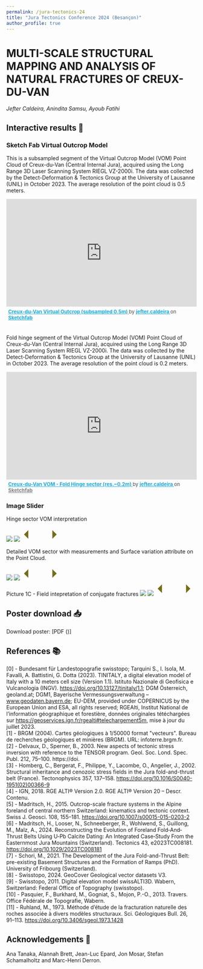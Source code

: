 ```yaml
---
permalink: /jura-tectonics-24
title: "Jura Tectonics Conference 2024 (Besançon)"
author_profile: true
---
```



# MULTI-SCALE STRUCTURAL MAPPING AND ANALYSIS OF NATURAL FRACTURES OF CREUX-DU-VAN
_Jefter Caldeira, Anindita Samsu, Ayoub Fatihi_


## Interactive results 🧮
### Sketch Fab Virtual Outcrop Model
This is a subsampled segment of the Virtual Outcrop Model (VOM) Point Cloud of Creux-du-Van (Central Internal Jura), acquired using the Long Range 3D Laser Scanning System RIEGL VZ-2000i. The data was collected by the Detect-Deformation & Tectonics Group at the University of Lausanne (UNIL) in October 2023. The average resolution of the point cloud is 0.5 meters.

<div class="sketchfab-embed-wrapper" style="position:relative; width:100%; padding-bottom:56.25%;">
    <iframe title="Creux-du-Van Virtual Outcrop (subsampled 0.5m)" 
            frameborder="0" 
            allowfullscreen 
            mozallowfullscreen="true" 
            webkitallowfullscreen="true" 
            allow="autoplay; fullscreen; xr-spatial-tracking" 
            src="https://sketchfab.com/models/635aa8ecb1f64a34815a60d4187eb8c8/embed?ui_theme=dark&dnt=1" 
            style="position:absolute; top:0; left:0; width:100%; height:100%;">
    </iframe>
</div>
<p style="font-size: 13px; font-weight: normal; margin: 5px; color: #4A4A4A;"> 
    <a href="https://sketchfab.com/3d-models/creux-du-van-virtual-outcrop-subsampled-05m-635aa8ecb1f64a34815a60d4187eb8c8?utm_medium=embed&utm_campaign=share-popup&utm_content=635aa8ecb1f64a34815a60d4187eb8c8" 
       target="_blank" rel="nofollow" 
       style="font-weight: bold; color: #1CAAD9;"> 
       Creux-du-Van Virtual Outcrop (subsampled 0.5m) 
    </a> 
    by 
    <a href="https://sketchfab.com/jefter.caldeira?utm_medium=embed&utm_campaign=share-popup&utm_content=635aa8ecb1f64a34815a60d4187eb8c8" 
       target="_blank" rel="nofollow" 
       style="font-weight: bold; color: #1CAAD9;"> 
       jefter.caldeira 
    </a> 
    on 
    <a href="https://sketchfab.com?utm_medium=embed&utm_campaign=share-popup&utm_content=635aa8ecb1f64a34815a60d4187eb8c8" 
       target="_blank" rel="nofollow" 
       style="font-weight: bold; color: #1CAAD9;"> 
       Sketchfab
    </a>
</p>

<br>

Fold hinge segment of the Virtual Outcrop Model (VOM) Point Cloud of Creux-du-Van (Central Internal Jura), acquired using the Long Range 3D Laser Scanning System RIEGL VZ-2000i. The data was collected by the Detect-Deformation & Tectonics Group at the University of Lausanne (UNIL) in October 2023. The average resolution of the point cloud is 0.2 meters.
<div class="sketchfab-embed-wrapper" style="position:relative; width:100%; padding-bottom:56.25%;">
    <iframe title="Creux-du-Van VOM - Fold Hinge sector (res.~0.2m)" 
            frameborder="0" 
            allowfullscreen 
            mozallowfullscreen="true" 
            webkitallowfullscreen="true" 
            allow="autoplay; fullscreen; xr-spatial-tracking" 
            src="https://sketchfab.com/models/5dcbba6699c240789c6d57bdfa1782c2/embed?ui_theme=dark" 
            style="position:absolute; top:0; left:0; width:100%; height:100%;">
    </iframe>
</div>
<p style="font-size: 13px; font-weight: normal; margin: 5px; color: #4A4A4A;"> 
    <a href="https://sketchfab.com/3d-models/creux-du-van-vom-fold-hinge-sector-res02m-5dcbba6699c240789c6d57bdfa1782c2?utm_medium=embed&utm_campaign=share-popup&utm_content=5dcbba6699c240789c6d57bdfa1782c2" 
       target="_blank" rel="nofollow" 
       style="font-weight: bold; color: #1CAAD9;"> 
       Creux-du-Van VOM - Fold Hinge sector (res.~0.2m) 
    </a> 
    by 
    <a href="https://sketchfab.com/jefter.caldeira?utm_medium=embed&utm_campaign=share-popup&utm_content=5dcbba6699c240789c6d57bdfa1782c2" 
       target="_blank" rel="nofollow" 
       style="font-weight: bold; color: #1CAAD9;"> 
       jefter.caldeira 
    </a> 
    on 
    <a href="https://sketchfab.com?utm_medium=embed&utm_campaign=share-popup&utm_content=5dcbba6699c240789c6d57bdfa1782c2" 
       target="_blank" rel="nofollow" 
       style="font-weight: bold; color: #808080;"> 
       Sketchfab
    </a>
</p>

### Image Slider
Hinge sector VOM interpretation
<!-- Credits: https://img-comparison-slider.sneas.io/examples.html -->
<script defer src="https://cdn.jsdelivr.net/npm/img-comparison-slider@8/dist/index.js"></script>
<link rel="stylesheet" href="https://cdn.jsdelivr.net/npm/img-comparison-slider@8/dist/styles.css" />

<style>
    .slider-example-focus:focus {
        outline: none;
        box-shadow: 0px 0px 15px 5px #808080;
    }
</style>

<img-comparison-slider class="slider-example-focus">
    <img slot="first" src="https://github.com/jeftercaldeira/jeftercaldeira.github.io/blob/master/files/Picture1_hinge_uninterp.png?raw=true" />
    <img slot="second" src="https://github.com/jeftercaldeira/jeftercaldeira.github.io/blob/master/files/Picture2_hinge_interp.png?raw=true" />
    <svg slot="handle" xmlns="http://www.w3.org/2000/svg" width="100" viewBox="-8 -3 16 6">
        <path stroke="#fff" d="M -5 -2 L -7 0 L -5 2 M -5 -2 L -5 2 M 5 -2 L 7 0 L 5 2 M 5 -2 L 5 2" stroke-width="1" fill="#736D1A" vector-effect="non-scaling-stroke"></path>
    </svg>
</img-comparison-slider>
<br>

Detailed VOM sector with measurements and Surface variation attribute on the Point Cloud. 
<!-- Credits: https://img-comparison-slider.sneas.io/examples.html -->
<script defer src="https://cdn.jsdelivr.net/npm/img-comparison-slider@8/dist/index.js"></script>
<link rel="stylesheet" href="https://cdn.jsdelivr.net/npm/img-comparison-slider@8/dist/styles.css" />

<style>
    .slider-example-focus:focus {
        outline: none;
        box-shadow: 0px 0px 15px 5px #808080;
    }
</style>

<img-comparison-slider class="slider-example-focus">
    <img slot="first" src="https://github.com/jeftercaldeira/jeftercaldeira.github.io/blob/master/files/07_Detail_VOM_RGB.png?raw=true" />
    <img slot="second" src="https://github.com/jeftercaldeira/jeftercaldeira.github.io/blob/master/files/08_Detail_VOM_Surface_Variation.png?raw=true" />
    <svg slot="handle" xmlns="http://www.w3.org/2000/svg" width="100" viewBox="-8 -3 16 6">
        <path stroke="#fff" d="M -5 -2 L -7 0 L -5 2 M -5 -2 L -5 2 M 5 -2 L 7 0 L 5 2 M 5 -2 L 5 2" stroke-width="1" fill="#736D1A" vector-effect="non-scaling-stroke"></path>
    </svg>
</img-comparison-slider>

<br>
Picture 1C - Field intepretation of conjugate fractures
<!-- Credits: https://img-comparison-slider.sneas.io/examples.html -->
<script defer src="https://cdn.jsdelivr.net/npm/img-comparison-slider@8/dist/index.js"></script>
<link rel="stylesheet" href="https://cdn.jsdelivr.net/npm/img-comparison-slider@8/dist/styles.css" />

<style>
    .slider-example-focus:focus {
        outline: none;
        box-shadow: 0px 0px 15px 5px #808080;
    }
</style>

<img-comparison-slider class="slider-example-focus">
    <img slot="first" src="https://github.com/jeftercaldeira/jeftercaldeira.github.io/blob/master/files/03_CV01_sketch_raw.png?raw=true" />
    <img slot="second" src="https://github.com/jeftercaldeira/jeftercaldeira.github.io/blob/master/files/04_CV01_sketch_interp.png?raw=true" />
    <svg slot="handle" xmlns="http://www.w3.org/2000/svg" width="100" viewBox="-8 -3 16 6">
        <path stroke="#fff" d="M -5 -2 L -7 0 L -5 2 M -5 -2 L -5 2 M 5 -2 L 7 0 L 5 2 M 5 -2 L 5 2" stroke-width="1" fill="#736D1A" vector-effect="non-scaling-stroke"></path>
    </svg>
</img-comparison-slider>


## Poster download 📥
Download poster: [PDF ()]


## References 📚
[0] - Bundesamt für Landestopografie swisstopo; Tarquini S., I. Isola, M. Favalli, A. Battistini, G. Dotta (2023). TINITALY, a digital elevation model of Italy with a 10 meters cell size (Version 1.1). Istituto Nazionale di Geofisica e Vulcanologia (INGV). https://doi.org/10.13127/tinitaly/1.1; DGM Österreich, geoland.at; DGM1, Bayerische Vermessungsverwaltung – www.geodaten.bayern.de; EU-DEM, provided under COPERNICUS by the European Union and ESA, all rights reserved; RGEAlti, Institut National de l’information géographique et forestière, données originales tétéchargées sur https://geoservices.ign.fr/rgealti#telechargement5m, mise à jour du juillet 2023.  
[1] - BRGM (2004). Cartes géologiques à 1/50000 format "vecteurs". Bureau de recherches géologiques et minières (BRGM). URL: infoterre.brgm.fr.  
[2] - Delvaux, D., Sperner, B., 2003. New aspects of tectonic stress inversion with reference to the TENSOR program. Geol. Soc. Lond. Spec. Publ. 212, 75–100. https://doi.  
[3] - Homberg, C., Bergerat, F., Philippe, Y., Lacombe, O., Angelier, J., 2002. Structural inheritance and cenozoic stress fields in the Jura fold-and-thrust belt (France). Tectonophysics 357, 137–158. https://doi.org/10.1016/S0040-1951(02)00366-9  
[4] - IGN, 2018. RGE ALTI® Version 2.0. RGE ALTI® Version 20 – Descr. Contenu.  
[5] - Madritsch, H., 2015. Outcrop-scale fracture systems in the Alpine foreland of central northern Switzerland: kinematics and tectonic context. Swiss J. Geosci. 108, 155–181. https://doi.org/10.1007/s00015-015-0203-2  
[6] - Madritsch, H., Looser, N., Schneeberger, R., Wohlwend, S., Guillong, M., Malz, A., 2024. Reconstructing the Evolution of Foreland Fold‐And‐Thrust Belts Using U‐Pb Calcite Dating: An Integrated Case‐Study From the Easternmost Jura Mountains (Switzerland). Tectonics 43, e2023TC008181. https://doi.org/10.1029/2023TC008181  
[7] - Schori, M., 2021. The Development of the Jura Fold-and-Thrust Belt: pre-existing Basement Structures and the Formation of Ramps (PhD). University of Fribourg (Switzerland).  
[8] - Swisstopo, 2024. GeoCover Geological vector datasets V3.  
[9] - Swisstopo, 2011. Digital elevation model swissALTI3D. Wabern, Switzerland: Federal Office of Topography (swisstopo).  
[10] - Pasquier, F., Burkhard, M., Gogniat, S., Mojon, P.-O., 2013. Travers. Office Fédérale de Topografie, Wabern.  
[11] - Ruhland, M., 1973. Méthode d’étude de la fracturation naturelle des roches associée à divers modèles structuraux. Sci. Géologiques Bull. 26, 91–113. https://doi.org/10.3406/sgeol.1973.1428  

## Acknowledgements 🙏
Ana Tanaka, Alannah Brett, Jean-Luc Epard, Jon Mosar, Stefan Schamalholtz and Marc-Henri Derron.

